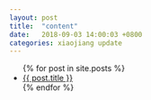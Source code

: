 ```yaml
---
layout: post
title:  "content"
date:   2018-09-03 14:00:03 +0800
categories: xiaojiang update
---
```


<ul>
  {% for post in site.posts %}
    <li>
      <a href="{{ post.url }}">{{ post.title }}</a>
    </li>
  {% endfor %}
</ul>
